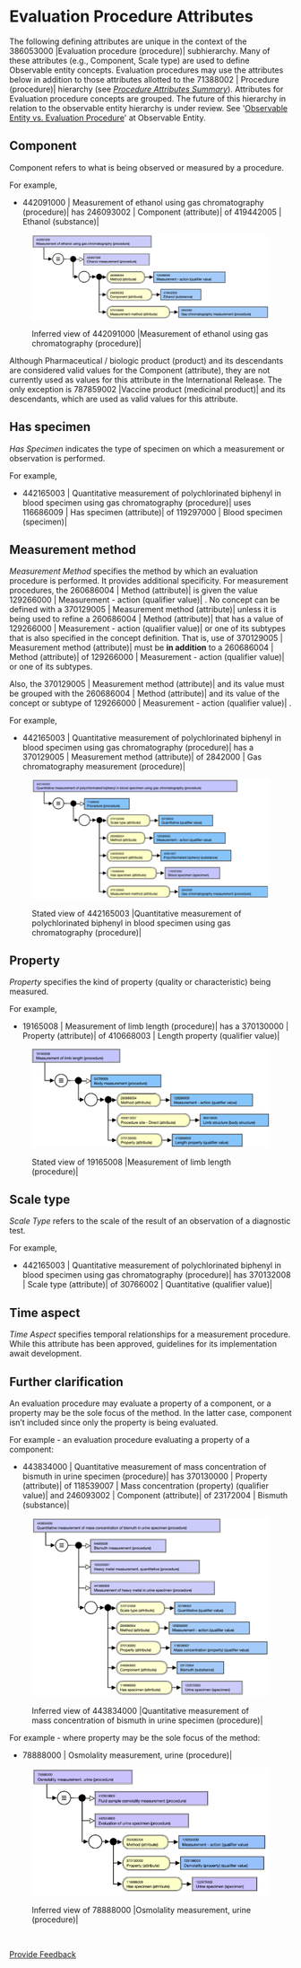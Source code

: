 # Evaluation Procedure Attributes

The following defining attributes are unique in the context of the 386053000 |Evaluation procedure (procedure)| subhierarchy. Many of these attributes (e.g., Component, Scale type) are used to define Observable entity concepts. Evaluation procedures may use the attributes below in addition to those attributes allotted to the 71388002 | Procedure (procedure)| hierarchy (see [_Procedure Attributes Summary_](../)).  Attributes for Evaluation procedure concepts  are grouped.   The future of this hierarchy in relation to the observable entity hierarchy is under review. See '[Observable Entity vs. Evaluation Procedure](../../../observable-entity/#observable-entity-vs.-evaluation-procedure)' at Observable Entity.

## Component

Component refers to what is being observed or measured by a procedure.

For example,

* 442091000 | Measurement of ethanol using gas chromatography (procedure)| has 246093002 | Component (attribute)| of 419442005 | Ethanol (substance)|

<figure><img src="../../../../../../.gitbook/assets/image (32).png" alt=""><figcaption><p>Inferred view of 442091000 |Measurement of ethanol using gas chromatography (procedure)|</p></figcaption></figure>

Although Pharmaceutical / biologic product (product) and its descendants are considered valid values for the Component (attribute), they are not currently used as values for this attribute in the International Release. The only exception is 787859002 |Vaccine product (medicinal product)| and its descendants, which are used as valid values for this attribute.

## Has specimen

_Has Specimen_ indicates the type of specimen on which a measurement or observation is performed.

For example,

* 442165003 | Quantitative measurement of polychlorinated biphenyl in blood specimen using gas chromatography (procedure)| uses 116686009 | Has specimen (attribute)| of 119297000 | Blood specimen (specimen)|

## Measurement method

_Measurement Method_ specifies the method by which an evaluation procedure is performed. It provides additional specificity.  For measurement procedures, the 260686004 | Method (attribute)| is given the value 129266000 | Measurement - action (qualifier value)| . No concept can be defined with a 370129005 | Measurement method (attribute)| unless it is being used to refine a 260686004 | Method (attribute)| that has a value of  129266000 | Measurement - action (qualifier value)| or one of its subtypes that is also specified in the concept definition. That is, use of 370129005 | Measurement method (attribute)| must be **in addition** to a  260686004 | Method (attribute)|  of  129266000 | Measurement - action (qualifier value)| or one of its subtypes.

Also, the 370129005 | Measurement method (attribute)| and its value must be grouped with the 260686004 | Method (attribute)| and its value of the concept or subtype of 129266000 | Measurement - action (qualifier value)| .

For example,

* 442165003 | Quantitative measurement of polychlorinated biphenyl in blood specimen using gas chromatography (procedure)| has a 370129005 | Measurement method (attribute)| of 2842000 | Gas chromatography measurement (procedure)|

<figure><img src="../../../../../../.gitbook/assets/image (33).png" alt=""><figcaption><p>Stated view of 442165003 |Quantitative measurement of polychlorinated biphenyl in blood specimen using gas chromatography (procedure)|</p></figcaption></figure>

## Property

_Property_ specifies the kind of property (quality or characteristic) being measured.

For example,

* 19165008 | Measurement of limb length (procedure)| has a 370130000 | Property (attribute)| of 410668003 | Length property (qualifier value)|

<figure><img src="../../../../../../.gitbook/assets/image (34).png" alt=""><figcaption><p>Stated view of 19165008 |Measurement of limb length (procedure)|</p></figcaption></figure>

## Scale type

_Scale Type_ refers to the scale of the result of an observation of a diagnostic test.

For example,

* 442165003 | Quantitative measurement of polychlorinated biphenyl in blood specimen using gas chromatography (procedure)| has 370132008 | Scale type (attribute)| of 30766002 | Quantitative (qualifier value)|

## Time aspect

_Time Aspect_ specifies temporal relationships for a measurement procedure.  While this attribute has been approved, guidelines for its implementation await development.

## Further clarification

An evaluation procedure may evaluate a property of a component, or a property may be the sole focus of the method. In the latter case, component isn’t included since only the property is being evaluated.

For example - an evaluation procedure evaluating a property of a component:

* 443834000 | Quantitative measurement of mass concentration of bismuth in urine specimen (procedure)| has 370130000 | Property (attribute)| of 118539007 | Mass concentration (property) (qualifier value)| and 246093002 | Component (attribute)| of 23172004 | Bismuth (substance)|

<figure><img src="../../../../../../.gitbook/assets/image (35).png" alt=""><figcaption><p>Inferred view of 443834000 |Quantitative measurement of mass concentration of bismuth in urine specimen (procedure)|</p></figcaption></figure>

For example - where property may be the sole focus of the method:

* 78888000 | Osmolality measurement, urine (procedure)|

<figure><img src="../../../../../../.gitbook/assets/image (36).png" alt=""><figcaption><p>Inferred view of 78888000 |Osmolality measurement, urine (procedure)|</p></figcaption></figure>

<figure><img src="../../../../../../authoring/procedure/images/174691353.png" alt=""><figcaption></figcaption></figure>

<a href="https://docs.google.com/forms/d/e/1FAIpQLScTmbZIf0UEQwYDkY27EEWBkaiYkHSbR0_9DmFrMLXoQLyL7Q/viewform?usp=pp_url&#x26;entry.1767247133=SCT+Editorial+Guide&#x26;entry.670899847=Evaluation%20Procedure%20Attributes" class="button primary">Provide Feedback</a>
